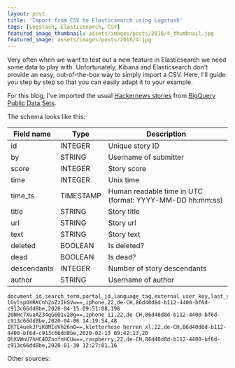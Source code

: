 ```yaml
---
layout: post
title: 'Import from CSV to Elasticsearch using Logstash'
tags: [Logstash, Elasticsearch, CSV]
featured_image_thumbnail: assets/images/posts/2018/4_thumbnail.jpg
featured_image: assets/images/posts/2018/4.jpg
---
```


Very often when we want to test out a new feature in Elasticsearch we need some data to play with.
Unfortunately, Kibana and Elasticsearch don't provide an easy, out-of-the-box way to simply import a CSV. Here, I'll guide you step by step so that you can easily adapt it to your example.

For this blog, I've imported the usual [Hackernews stories](https://news.ycombinator.com/) from [BigQuery Public Data Sets](https://cloud.google.com/bigquery/public-data).

The schema looks like this:


| Field name  | Type      | Description                                              |
|-------------|-----------|----------------------------------------------------------|
| id          | INTEGER   | Unique story ID                                          |
| by          | STRING    | Username of submitter                                    |
| score       | INTEGER   | Story score                                              |
| time        | INTEGER   | Unix time                                                |
| time_ts     | TIMESTAMP | Human readable time in UTC (format: YYYY-MM-DD hh:mm:ss) |
| title       | STRING    | Story title                                              |
| url         | STRING    | Story url                                                |
| text        | STRING    | Story text                                               |
| deleted     | BOOLEAN   | Is deleted?                                              |
| dead        | BOOLEAN   | Is dead?                                                 |
| descendants | INTEGER   | Number of story descendants                              |
| author      | STRING    | Username of author                                       |

```
document_id,search_term,portal_id,language_tag,external_user_key,last_search_timestamp_utc,search_count
lOylspOXRKCnh2oZzIkSVw==,iphone,22,de-CH,86d40d8d-b112-4400-bf6d-c913c66dd8be,2020-04-15 09:51:08,198
20NHc7XuaAZ34qG6O1v28g==,iphone 11,22,de-CH,86d40d8d-b112-4400-bf6d-c913c66dd8be,2020-04-06 14:19:54,48
IRTE4uekJPiKOMIeVh26nQ==,kletterhose herren xl,22,de-CH,86d40d8d-b112-4400-bf6d-c913c66dd8be,2020-02-13 09:42:13,20
QhXVWnU7hHC4DZnofnHCUw==,raspberry,22,de-CH,86d40d8d-b112-4400-bf6d-c913c66dd8be,2020-01-30 12:27:01,16
```

Other sources:
